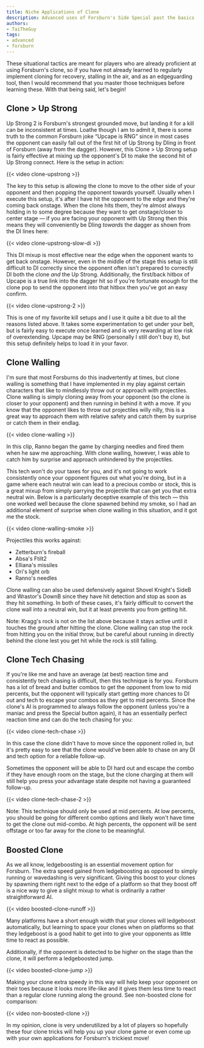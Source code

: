 ```yaml
---
title: Niche Applications of Clone
description: Advanced uses of Forsburn's Side Special past the basics
authors:
- TaiTheGuy
tags:
- advanced
- forsburn
---
```


These situational tactics are meant for players who are already proficient at using Forsburn's clone, so if you have not already learned to regularly implement cloning for recovery, stalling in the air, and as an edgeguarding tool, then I would recommend that you master those techniques before learning these. With that being said, let's begin!

## Clone > Up Strong

Up Strong 2 is Forsburn's strongest grounded move, but landing it for a kill can be inconsistent at times. Loathe though I am to admit it, there is some truth to the common Forsburn joke “Upcape is RNG” since in most cases the opponent can easily fall out of the first hit of Up Strong by DIing in front of Forsburn (away from the dagger). However, this Clone > Up Strong setup is fairly effective at mixing up the opponent's DI to make the second hit of Up Strong connect. Here is the setup in action:

{{< video clone-upstrong >}}

The key to this setup is allowing the clone to move to the other side of your opponent and then popping the opponent towards yourself. Usually when I execute this setup, it's after I have hit the opponent to the edge and they're coming back onstage. When the clone hits them, they're almost always holding in to some degree because they want to get onstage/closer to center stage — if you are facing your opponent with Up Strong then this means they will conveniently be DIing *towards* the dagger as shown from the DI lines here:

{{< video clone-upstrong-slow-di >}}

This DI mixup is most effective near the edge when the opponent wants to get back onstage. However, even in the middle of the stage this setup is still difficult to DI correctly since the opponent often isn't prepared to correctly DI both the clone *and* the Up Strong. Additionally, the first/back hitbox of Upcape is a true link into the dagger hit so if you're fortunate enough for the clone pop to send the opponent into that hitbox then you've got an easy confirm.

{{< video clone-upstrong-2 >}}

This is one of my favorite kill setups and I use it quite a bit due to all the reasons listed above. It takes some experimentation to get under your belt, but is fairly easy to execute once learned and is very rewarding at low risk of overextending. Upcape may be RNG (personally I still don't buy it), but this setup definitely helps to load it in your favor.

## Clone Walling

I'm sure that most Forsburns do this inadvertently at times, but clone walling is something that I have implemented in my play against certain characters that like to mindlessly throw out or approach with projectiles. Clone walling is simply cloning away from your opponent (so the clone is closer to your opponent) and then running in behind it with a move. If you know that the opponent likes to throw out projectiles willy nilly, this is a great way to approach them with relative safety and catch them by surprise or catch them in their endlag.

{{< video clone-walling >}}

In this clip, Ranno began the game by charging needles and fired them when he saw me approaching. With clone walling, however, I was able to catch him by surprise and approach unhindered by the projectiles.

This tech won't do your taxes for you, and it's not going to work consistently once your opponent figures out what you're doing, but in a game where each neutral win can lead to a precious combo or stock, this is a great mixup from simply parrying the projectile that can get you that extra neutral win. Below is a particularly deceptive example of this tech — this one worked well because the clone spawned behind my smoke, so I had an additional element of surprise when clone walling in this situation, and it got me the stock.

{{< video clone-walling-smoke >}}

Projectiles this works against:
- Zetterburn's fireball
- Absa's Ftilt2
- Elliana's missiles
- Ori's light orb
- Ranno's needles

Clone walling can also be used defensively against Shovel Knight's SideB and Wrastor's DownB since they have hit detection and stop as soon as they hit something. In both of these cases, it's fairly difficult to convert the clone wall into a neutral win, but it at least prevents you from getting hit.

Note: Kragg's rock is not on the list above because it stays active until it touches the ground after hitting the clone. Clone walling can stop the rock from hitting you on the initial throw, but be careful about running in directly behind the clone lest you get hit while the rock is still falling.

## Clone Tech Chasing

If you're like me and have an average (at best) reaction time and consistently tech chasing is difficult, then this technique is for you. Forsburn has a lot of bread and butter combos to get the opponent from low to mid percents, but the opponent will typically start getting more chances to DI out and tech to escape your combos as they get to mid percents. Since the clone's AI is programmed to always follow the opponent (unless you're a maniac and press the Special button again), it has an essentially perfect reaction time and can do the tech chasing for you:

{{< video clone-tech-chase >}}

In this case the clone didn't have to move since the opponent rolled in, but it's pretty easy to see that the clone would've been able to chase on any DI and tech option for a reliable follow-up.

Sometimes the opponent will be able to DI hard out and escape the combo if they have enough room on the stage, but the clone charging at them will still help you press your advantage state despite not having a guaranteed follow-up.

{{< video clone-tech-chase-2 >}}

Note: This technique should only be used at mid percents. At low percents, you should be going for different combo options and likely won't have time to get the clone out mid-combo. At high percents, the opponent will be sent offstage or too far away for the clone to be meaningful.

## Boosted Clone

As we all know, ledgeboosting is an essential movement option for Forsburn. The extra speed gained from ledgeboosting as opposed to simply running or wavedashing is very significant. Giving this boost to your clones by spawning them right next to the edge of a platform so that they boost off is a nice way to give a slight mixup to what is ordinarily a rather straightforward AI.

{{< video boosted-clone-runoff >}}

Many platforms have a short enough width that your clones will ledgeboost automatically, but learning to space your clones when on platforms so that they ledgeboost is a good habit to get into to give your opponents as little time to react as possible.

Additionally, if the opponent is detected to be higher on the stage than the clone, it will perform a ledgeboosted jump.

{{< video boosted-clone-jump >}}

Making your clone extra speedy in this way will help keep your opponent on their toes because it looks more life-like and it gives them less time to react than a regular clone running along the ground. See non-boosted clone for comparison:

{{< video non-boosted-clone >}}

In my opinion, clone is very underutilized by a lot of players so hopefully these four clone tricks will help you up your clone game or even come up with your own applications for Forsburn's trickiest move!
